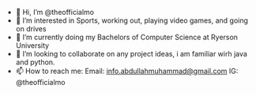 - 👋 Hi, I’m @theofficialmo
- 👀 I’m interested in Sports, working out, playing video games, and going on drives
- 🌱 I’m currently doing my Bachelors of Computer Science at Ryerson University
- 💞️ I’m looking to collaborate on any project ideas, i am familiar wirh java and python.
- 📫 How to reach me: Email: info.abdullahmuhammad@gmail.com IG: @theofficialmo

<!---
theofficialmo/theofficialmo is a ✨ special ✨ repository because its `README.md` (this file) appears on your GitHub profile.
You can click the Preview link to take a look at your changes.
--->
